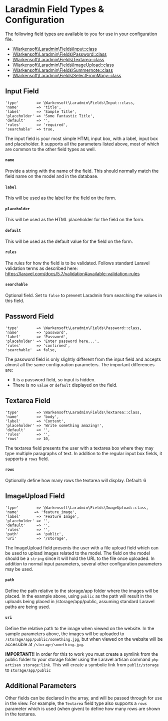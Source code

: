 # Laradmin Field Types & Configuration

The following field types are available to you for use in your configuration file.

- [\Warkensoft\Laradmin\Fields\Input::class](field-types.md#input-field)
- [\Warkensoft\Laradmin\Fields\Password::class](field-types.md#password-field)
- [\Warkensoft\Laradmin\Fields\Textarea::class](field-types.md#textarea-field)
- [\Warkensoft\Laradmin\Fields\ImageUpload::class](field-types.md#imageupload-field)
- [\Warkensoft\Laradmin\Fields\Summernote::class](field-types.md#summernote-field)
- [\Warkensoft\Laradmin\Fields\SelectFromMany::class](field-types.md#select-from-many-related-field)


## Input Field

	'type'        => \Warkensoft\Laradmin\Fields\Input::class,
	'name'        => 'title',
	'label'       => 'Sample Title',
	'placeholder' => 'Some Fantastic Title',
	'default'     => '',
	'rules'       => 'required',
	'searchable'  => true,

The input field is your most simple HTML input box, with a label, input box and placeholder. It supports all the 
parameters listed above, most of which are common to the other field types as well.

#### `name`

Provide a string with the name of the field. This should normally match the field name on the model and in the database.

#### `label`

This will be used as the label for the field on the form.

#### `placeholder`

This will be used as the HTML placeholder for the field on the form.

#### `default`

This will be used as the default value for the field on the form.

#### `rules`

The rules for how the field is to be validated. Follows standard Laravel validation terms as described here:
https://laravel.com/docs/5.7/validation#available-validation-rules

#### `searchable`

Optional field. Set to `false` to prevent Laradmin from searching the values in this field.


## Password Field

	'type'        => \Warkensoft\Laradmin\Fields\Password::class,
	'name'        => 'password',
	'label'       => 'Password',
	'placeholder' => 'Enter password here...',
	'rules'       => 'confirmed',
	'searchable'  => false,
	
The password field is only slightly different from the input field and accepts almost all the same configuration 
parameters. The important differences are:

- It is a password field, so input is hidden.
- There is no `value` or `default` displayed on the field. 


## Textarea Field

	'type'        => \Warkensoft\Laradmin\Fields\Textarea::class,
	'name'        => 'body',
	'label'       => 'Content',
	'placeholder' => 'Write something amazing!',
	'default'     => '',
	'rules'       => '',
	'rows'        => 10,

The textarea field presents the user with a textarea box where they may type multiple paragraphs of text. In addition to 
the regular input box fields, it supports a `rows` field. 

#### `rows`

Optionally define how many rows the textarea will display. Default: 6


## ImageUpload Field

	'type'        => \Warkensoft\Laradmin\Fields\ImageUpload::class,
	'name'       => 'feature_image',
	'label'       => 'Feature Image',
	'placeholder' => '',
	'default'     => '',
	'rules'       => '',
	'path'        => 'public',
	'uri'         => '/storage',
	
The ImageUpload field presents the user with a file upload field which can be used to upload images related to the model.
The field on the model should be a `string` since it will hold the URL to the file once uploaded. In addition to normal 
input parameters, several other configuration parameters may be used.

#### `path`

Define the path relative to the storage/app folder where the images will be placed. In the example above, using 
`public` as the path will result in the uploads being placed in /storage/app/public, assuming standard Laravel paths
are being used.

#### `uri`

Define the relative path to the image when viewed on the website. In the sample parameters above, the images will be 
uploaded to `/storage/app/public/something.jpg`, but when viewed on the website will be accessible at 
`/storage/something.jpg`.

**IMPORTANT!!** In order for this to work you must create a symlink from the public folder to your storage folder using the
Laravel artisan command `php artisan storage:link`. This will create a symbolic link from `public/storage` to 
`storage/app/public`


## Additional Parameters

Other fields can be declared in the array, and will be passed through for use in the view. For example, the `Textarea`
field type also supports a `rows` parameter which is used (when given) to define how many rows are shown in the textarea.
 